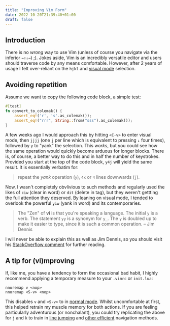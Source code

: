 ```yaml
---
title: "Improving Vim Form"
date: 2022-10-20T21:39:40+01:00
draft: false
---
```


## Introduction

There is no _wrong_ way to use Vim (unless of course you navigate via the inferior `←↑↓→`) ;). Jokes aside, Vim is an incredibly versatile editor and users should traverse code by any means comfortable. However, after 2 years of usage I felt over-reliant on the `hjkl` and [visual mode](https://learnbyexample.github.io/vim_reference/Visual-mode.html) selection.

## Avoiding repetition

Assume we want to copy the following code block, a simple test:

```rust
#[test]
fn convert_to_colemak() {
    assert_eq!('r', 's'.as_colemak());
    assert_eq!("rrr", String::from("sss").as_colemak());
}
```

A few weeks ago I would approach this by hitting `<C-v>` to enter visual mode, then `jjjj` (one `j` per line which is equivalent to pressing `↓` four times), followed by `y` to "yank" the selection. This _works_, but you could see how the same operation would quickly become arduous for longer blocks. There is, of course, a better way to do this and in half the number of keystrokes. Provided you start at the top of the code block, `y4j` will yield the same result. It is essentially verbatim for:

> repeat the _yank_ operation (`y`), `4x` or `4` lines downwards (`j`). 

Now, I wasn't completely obvlivious to such methods and regularly used the likes of `ciw` (clear in word) or `dit` (delete in tag), but they weren't gettting the full attention they deserved. By leaning on visual mode, I tended to overlook the powerful `yiw` (yank in word) and its contemporaries. 

> The "Zen" of **vi** is that you're speaking a language. The initial `y` is a verb. The statement `yy` is a synonym for `y_`. The `y` is doubled up to make it easier to type, since it is such a common operation. – Jim Dennis

I will never be able to explain this as well as Jim Dennis, so you should visit his [StackOverflow comment](https://stackoverflow.com/questions/1218390/what-is-your-most-productive-shortcut-with-vim/1220118#1220118) for further reading.

## A tip for (vi)mproving

If, like me, you have a tendency to form the occasional bad habit, I highly recommend applying a temporary measure to your `.vimrc` or `init.lua`:

```
nnoremap v <nop>
nnoremap <S-v> <nop>
```

This disables `v` and `<S-v>` to in [normal mode](https://learnbyexample.github.io/vim_reference/Normal-mode.html). Whilst uncomfortable at first, this helped retrain my muscle memory for both actions. If you are feeling particularly adventurous (or nonchalant), you could try replicating the above for `j` and `k` to train in [line jumping](https://vim.fandom.com/wiki/Go_to_line) and [other efficient](https://github.com/ggandor/leap.nvim) navigation methods.



